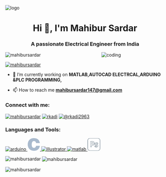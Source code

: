 ![logo](https://github.com/MahiburSardar/MahiburSardar/blob/main/000e6c617f2eac48021d0ae1cf95eb6c.gif)
<h1 align="center">Hi 👋, I'm Mahibur Sardar</h1>
<h3 align="center">A passionate Electrical Engineer from India</h3>

<img align="right" alt="coding" width="200" src="https://media.tenor.com/C9qukZqPPS4AAAAM/coding-typing.gif">

<p align="left"> <img src="https://komarev.com/ghpvc/?username=mahibursardar&label=Profile%20views&color=0e75b6&style=flat" alt="mahibursardar" /> </p>

<p align="left"> <a href="https://github.com/ryo-ma/github-profile-trophy"><img src="https://github-profile-trophy.vercel.app/?username=mahibursardar" alt="mahibursardar" /></a> </p>

- 🔭 I’m currently working on **MATLAB,AUTOCAD ELECTRCAL,ARDUINO &PLC PROGRAMMING,**

- 📫 How to reach me **mahibursardar147@gmail.com**

<h3 align="left">Connect with me:</h3>
<p align="left">
<a href="https://linkedin.com/in/mahibursardar" target="blank"><img align="center" src="https://raw.githubusercontent.com/rahuldkjain/github-profile-readme-generator/master/src/images/icons/Social/linked-in-alt.svg" alt="mahibursardar" height="30" width="40" /></a>
<a href="https://fb.com/rkadi" target="blank"><img align="center" src="https://raw.githubusercontent.com/rahuldkjain/github-profile-readme-generator/master/src/images/icons/Social/facebook.svg" alt="rkadi" height="30" width="40" /></a>
<a href="https://www.youtube.com/c/@rkadi2963" target="blank"><img align="center" src="https://raw.githubusercontent.com/rahuldkjain/github-profile-readme-generator/master/src/images/icons/Social/youtube.svg" alt="@rkadi2963" height="30" width="40" /></a>
</p>

<h3 align="left">Languages and Tools:</h3>
<p align="left"> <a href="https://www.arduino.cc/" target="_blank" rel="noreferrer"> <img src="https://cdn.worldvectorlogo.com/logos/arduino-1.svg" alt="arduino" width="40" height="40"/> </a> <a href="https://www.cprogramming.com/" target="_blank" rel="noreferrer"> <img src="https://raw.githubusercontent.com/devicons/devicon/master/icons/c/c-original.svg" alt="c" width="40" height="40"/> </a> <a href="https://www.adobe.com/in/products/illustrator.html" target="_blank" rel="noreferrer"> <img src="https://www.vectorlogo.zone/logos/adobe_illustrator/adobe_illustrator-icon.svg" alt="illustrator" width="40" height="40"/> </a> <a href="https://www.mathworks.com/" target="_blank" rel="noreferrer"> <img src="https://upload.wikimedia.org/wikipedia/commons/2/21/Matlab_Logo.png" alt="matlab" width="40" height="40"/> </a> <a href="https://www.photoshop.com/en" target="_blank" rel="noreferrer"> <img src="https://raw.githubusercontent.com/devicons/devicon/master/icons/photoshop/photoshop-line.svg" alt="photoshop" width="40" height="40"/> </a> </p>

<p><img align="left" src="https://github-readme-stats.vercel.app/api/top-langs?username=mahibursardar&show_icons=true&locale=en&layout=compact" alt="mahibursardar" /></p>

<p>&nbsp;<img align="center" src="https://github-readme-stats.vercel.app/api?username=mahibursardar&show_icons=true&locale=en" alt="mahibursardar" /></p>

<p><img align="center" src="https://github-readme-streak-stats.herokuapp.com/?user=mahibursardar&" alt="mahibursardar" /></p>
